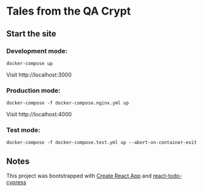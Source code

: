 # Tales from the QA Crypt

## Start the site
### Development mode:

`docker-compose up`

Visit http://localhost:3000

### Production mode:

`docker-compose -f docker-compose.nginx.yml up`

Visit http://localhost:4000

### Test mode:

`docker-compose -f docker-compose.test.yml up --abort-on-container-exit`

## Notes

This project was bootstrapped with [Create React App](https://github.com/facebookincubator/create-react-app) and [react-todo-cypress](https://github.com/avanslaars/react-todo-cypress)